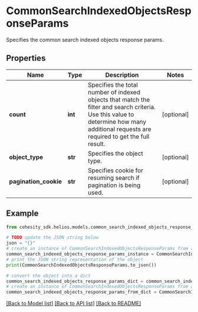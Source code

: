 # CommonSearchIndexedObjectsResponseParams

Specifies the common search indexed objects response params.

## Properties

Name | Type | Description | Notes
------------ | ------------- | ------------- | -------------
**count** | **int** | Specifies the total number of indexed objects that match the filter and search criteria. Use this value to determine how many additional requests are required to get the full result. | [optional] 
**object_type** | **str** | Specifies the object type. | [optional] 
**pagination_cookie** | **str** | Specifies cookie for resuming search if pagination is being used. | [optional] 

## Example

```python
from cohesity_sdk.helios.models.common_search_indexed_objects_response_params import CommonSearchIndexedObjectsResponseParams

# TODO update the JSON string below
json = "{}"
# create an instance of CommonSearchIndexedObjectsResponseParams from a JSON string
common_search_indexed_objects_response_params_instance = CommonSearchIndexedObjectsResponseParams.from_json(json)
# print the JSON string representation of the object
print(CommonSearchIndexedObjectsResponseParams.to_json())

# convert the object into a dict
common_search_indexed_objects_response_params_dict = common_search_indexed_objects_response_params_instance.to_dict()
# create an instance of CommonSearchIndexedObjectsResponseParams from a dict
common_search_indexed_objects_response_params_from_dict = CommonSearchIndexedObjectsResponseParams.from_dict(common_search_indexed_objects_response_params_dict)
```
[[Back to Model list]](../README.md#documentation-for-models) [[Back to API list]](../README.md#documentation-for-api-endpoints) [[Back to README]](../README.md)


